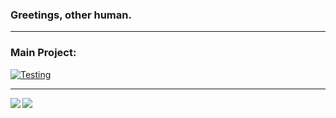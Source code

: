<!--
**Xithrius/Xithrius** is a ✨ _special_ ✨ repository because its `README.md` (this file) appears on your GitHub profile.

Here are some ideas to get you started:

- 🔭 I’m currently working on ...
- 🌱 I’m currently learning ...
- 👯 I’m looking to collaborate on ...
- 🤔 I’m looking for help with ...
- 💬 Ask me about ...
- 📫 How to reach me: ...
- 😄 Pronouns: ...
- ⚡ Fun fact: ...
-->

### Greetings, other human.

<hr>

### Main Project:

[![Testing](https://github-readme-stats.vercel.app/api/pin/?username=Xithrius&repo=Xythrion)](https://github.com/Xithrius/Xythrion)

<hr>

<img align="left" src="https://github-readme-stats.vercel.app/api/top-langs/?username=Xithrius&layout=compact&hide_border=true"/>
<img align="left" src="https://github-readme-stats.vercel.app/api?username=Xithrius&count_private=true&show_icons=true&hide_border=true"/>
